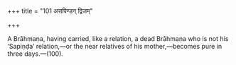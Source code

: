 +++
title = "101 असपिण्डन् द्विजम्"

+++

A Brāhmaṇa, having carried, like a relation, a dead Brāhmaṇa who is not his ‘Sapiṇḍa’ relation,—or the near relatives of his mother,—becomes pure in three days.—(100).